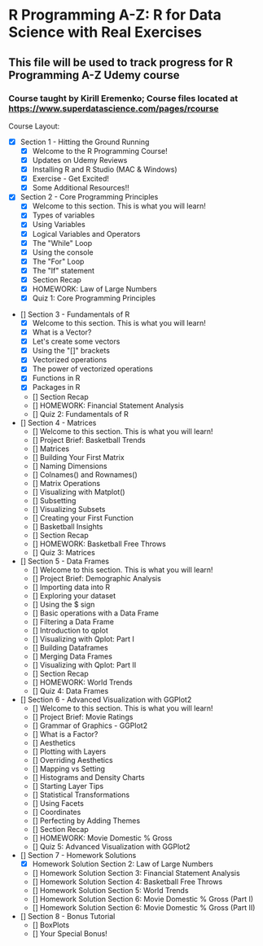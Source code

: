# R Programming A-Z: R for Data Science with Real Exercises
## This file will be used to track progress for R Programming A-Z Udemy course
### Course taught by Kirill Eremenko; Course files located at https://www.superdatascience.com/pages/rcourse

Course Layout:

- [x] Section 1 - Hitting the Ground Running
	- [x] Welcome to the R Programming Course!
	- [x] Updates on Udemy Reviews
	- [x] Installing R and R Studio (MAC & Windows)
	- [x] Exercise - Get Excited!
	- [x] Some Additional Resources!!
- [x] Section 2 - Core Programming Principles
	- [x] Welcome to this section. This is what you will learn!
	- [x] Types of variables
	- [x] Using Variables
	- [x] Logical Variables and Operators
	- [x] The "While" Loop
	- [x] Using the console
	- [x] The "For" Loop
	- [x] The "If" statement
	- [x] Section Recap
	- [x] HOMEWORK: Law of Large Numbers
	- [x] Quiz 1: Core Programming Principles
- [] Section 3 - Fundamentals of R
	- [x] Welcome to this section. This is what you will learn!
	- [x] What is a Vector?
	- [x] Let's create some vectors
	- [x] Using the "[]" brackets
	- [x] Vectorized operations
	- [x] The power of vectorized operations
	- [x] Functions in R
	- [x] Packages in R
	- [] Section Recap
	- [] HOMEWORK: Financial Statement Analysis
	- [] Quiz 2: Fundamentals of R
- [] Section 4 - Matrices
	- [] Welcome to this section. This is what you will learn!
	- [] Project Brief: Basketball Trends
	- [] Matrices
	- [] Building Your First Matrix
	- [] Naming Dimensions
	- [] Colnames() and Rownames()
	- [] Matrix Operations
	- [] Visualizing with Matplot()
	- [] Subsetting
	- [] Visualizing Subsets
	- [] Creating your First Function
	- [] Basketball Insights
	- [] Section Recap
	- [] HOMEWORK: Basketball Free Throws
	- [] Quiz 3: Matrices
- [] Section 5 - Data Frames
	- [] Welcome to this section. This is what you will learn!
	- [] Project Brief: Demographic Analysis
	- [] Importing data into R
	- [] Exploring your dataset
	- [] Using the $ sign
	- [] Basic operations with a Data Frame
	- [] Filtering a Data Frame
	- [] Introduction to qplot
	- [] Visualizing with Qplot: Part I
	- [] Building Dataframes
	- [] Merging Data Frames
	- [] Visualizing with Qplot: Part II
	- [] Section Recap
	- [] HOMEWORK: World Trends
	- [] Quiz 4: Data Frames
- [] Section 6 - Advanced Visualization with GGPlot2
	- [] Welcome to this section. This is what you will learn!
	- [] Project Brief: Movie Ratings
	- [] Grammar of Graphics - GGPlot2
	- [] What is a Factor?
	- [] Aesthetics
	- [] Plotting with Layers
	- [] Overriding Aesthetics
	- [] Mapping vs Setting
	- [] Histograms and Density Charts
	- [] Starting Layer Tips
	- [] Statistical Transformations
	- [] Using Facets
	- [] Coordinates
	- [] Perfecting by Adding Themes
	- [] Section Recap
	- [] HOMEWORK: Movie Domestic % Gross
	- [] Quiz 5: Advanced Visualization with GGPlot2
- [] Section 7 - Homework Solutions
	- [x] Homework Solution Section 2: Law of Large Numbers
	- [] Homework Solution Section 3: Financial Statement Analysis
	- [] Homework Solution Section 4: Basketball Free Throws
	- [] Homework Solution Section 5: World Trends
	- [] Homework Solution Section 6: Movie Domestic % Gross (Part I)
	- [] Homework Solution Section 6: Movie Domestic % Gross (Part II)
- [] Section 8 - Bonus Tutorial
	- [] BoxPlots
	- [] Your Special Bonus!
